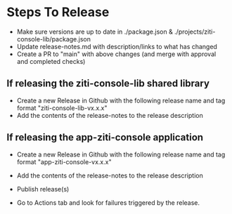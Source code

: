 # Steps To Release

* Make sure versions are up to date in ./package.json & ./projects/ziti-console-lib/package.json
* Update release-notes.md with description/links to what has changed
* Create a PR to "main" with above changes (and merge with approval and completed checks)

## If releasing the ziti-console-lib shared library

* Create a new Release in Github with the following release name and tag format "ziti-console-lib-vx.x.x"
* Add the contents of the release-notes to the release description

## If releasing the app-ziti-console application

* Create a new Release in Github with the following release name and tag format "app-ziti-console-vx.x.x"
* Add the contents of the release-notes to the release description

* Publish release(s)
* Go to Actions tab and look for failures triggered by the release.
